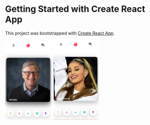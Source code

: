 # Getting Started with Create React App

This project was bootstrapped with [Create React App](https://github.com/facebook/create-react-app).

<p float="right">
  <img src="https://github.com/Prom12/tinder-clone/blob/master/PageImage/Bill.JPG" alt="Bill" width="30%" height="70%">
  <img src="https://github.com/Prom12/tinder-clone/blob/master/PageImage/Ari.JPG" alt="Ari" width="30%" height="70%">
</p>
